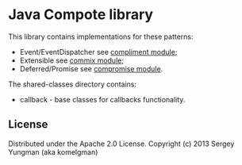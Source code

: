 Java Compote library
====================

This library contains implementations for these patterns:
- Event/EventDispatcher see [compliment module](compliment);
- Extensible see [commix module](commix);
- Deferred/Promise see [compromise module](compromise).

The shared-classes directory contains:
- callback - base classes for callbacks functionality.

License
-------
Distributed under the Apache 2.0 License. Copyright (c) 2013 Sergey Yungman (aka komelgman)